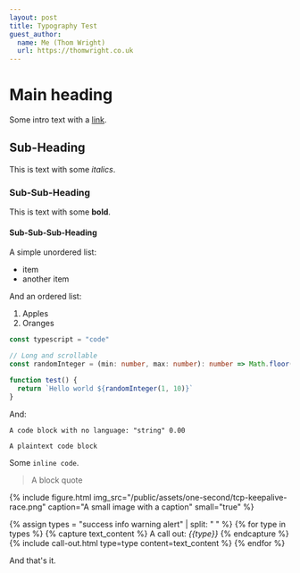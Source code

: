 ```yaml
---
layout: post
title: Typography Test
guest_author:
  name: Me (Thom Wright)
  url: https://thomwright.co.uk
---
```


# Main heading

Some intro text with a [link](https://google.com).

## Sub-Heading

This is text with some *italics*.

### Sub-Sub-Heading

This is text with some **bold**.

#### Sub-Sub-Sub-Heading

A simple unordered list:

- item
- another item

And an ordered list:

1. Apples
2. Oranges

```typescript
const typescript = "code"

// Long and scrollable
const randomInteger = (min: number, max: number): number => Math.floor(Math.random() * (max - min + 1)) + min;

function test() {
  return `Hello world ${randomInteger(1, 10)}`
}
```

And:

<!-- markdownlint-disable-next-line MD040 -->
```
A code block with no language: "string" 0.00
```

```plaintext
A plaintext code block
```

Some `inline code`.

> A block quote

{% include figure.html
  img_src="/public/assets/one-second/tcp-keepalive-race.png"
  caption="A small image with a caption"
  small="true"
%}

{% assign types = "success info warning alert" | split: " " %}
{% for type in types %}
  {% capture text_content %}
  A call out: *{{type}}*
  {% endcapture %}
  {% include call-out.html
    type=type
    content=text_content
  %}
{% endfor %}

And that's it.
